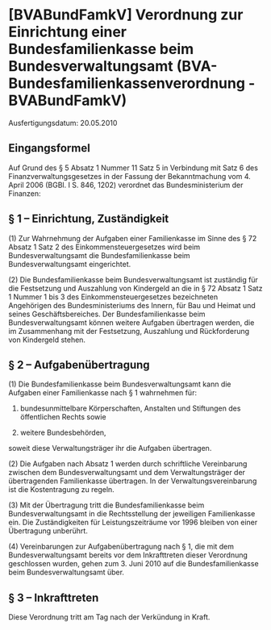 # [BVABundFamkV] Verordnung zur Einrichtung einer Bundesfamilienkasse beim Bundesverwaltungsamt  (BVA-Bundesfamilienkassenverordnung - BVABundFamkV)

Ausfertigungsdatum: 20.05.2010

 

## Eingangsformel

Auf Grund des § 5 Absatz 1 Nummer 11 Satz 5 in Verbindung mit Satz 6 des Finanzverwaltungsgesetzes in der Fassung der Bekanntmachung vom 4. April 2006 (BGBl. I S. 846, 1202) verordnet das Bundesministerium der Finanzen:


## § 1 – Einrichtung, Zuständigkeit

(1) Zur Wahrnehmung der Aufgaben einer Familienkasse im Sinne des § 72 Absatz 1 Satz 2 des Einkommensteuergesetzes wird beim Bundesverwaltungsamt die Bundesfamilienkasse beim Bundesverwaltungsamt eingerichtet.

(2) Die Bundesfamilienkasse beim Bundesverwaltungsamt ist zuständig für die Festsetzung und Auszahlung von Kindergeld an die in § 72 Absatz 1 Satz 1 Nummer 1 bis 3 des Einkommensteuergesetzes bezeichneten Angehörigen des Bundesministeriums des Innern, für Bau und Heimat und seines Geschäftsbereiches. Der Bundesfamilienkasse beim Bundesverwaltungsamt können weitere Aufgaben übertragen werden, die im Zusammenhang mit der Festsetzung, Auszahlung und Rückforderung von Kindergeld stehen.


## § 2 – Aufgabenübertragung

(1) Die Bundesfamilienkasse beim Bundesverwaltungsamt kann die Aufgaben einer Familienkasse nach § 1 wahrnehmen für:

1. bundesunmittelbare Körperschaften, Anstalten und Stiftungen des öffentlichen Rechts sowie

2. weitere Bundesbehörden,

soweit diese Verwaltungsträger ihr die Aufgaben übertragen.

(2) Die Aufgaben nach Absatz 1 werden durch schriftliche Vereinbarung zwischen dem Bundesverwaltungsamt und dem Verwaltungsträger der übertragenden Familienkasse übertragen. In der Verwaltungsvereinbarung ist die Kostentragung zu regeln.

(3) Mit der Übertragung tritt die Bundesfamilienkasse beim Bundesverwaltungsamt in die Rechtsstellung der jeweiligen Familienkasse ein. Die Zuständigkeiten für Leistungszeiträume vor 1996 bleiben von einer Übertragung unberührt.

(4) Vereinbarungen zur Aufgabenübertragung nach § 1, die mit dem Bundesverwaltungsamt bereits vor dem Inkrafttreten dieser Verordnung geschlossen wurden, gehen zum 3. Juni 2010 auf die Bundesfamilienkasse beim Bundesverwaltungsamt über.


## § 3 – Inkrafttreten

Diese Verordnung tritt am Tag nach der Verkündung in Kraft.
